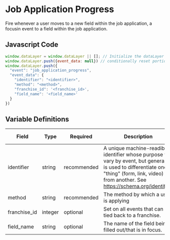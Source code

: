 # Job Application Progress

Fire whenever a user moves to a new field within the job application, a focusin event to a field within the job application.

## Javascript Code

```js
window.dataLayer = window.dataLayer || []; // Initialize the dataLayer variable to avoid JS errors
window.dataLayer.push({event_data: null}) // conditionally reset portions of DL 
window.dataLayer.push({
  "event": "job_application_progress",
  "event_data": {
    "identifier": "<identifier>",
    "method": "<method>",
    "franchise_id": '<franchise_id>',
    "field_name": '<field_name>'
  }
})
```

## Variable Definitions

|Field|Type|Required|Description|Example|Pattern|Min Length|Max Length|Minimum|Maximum|Multiple Of|
| --- | --- | --- | --- | --- | --- | --- | --- | --- | --- | --- |
|identifier|string|recommended|A unique machine-readible identifier whose purpose will vary by event, but generally is used to differentiate one "thing" (form, link, video) from another. See https://schema.org/identifier.|ckfi:56f9dd7d-80e6-445c-b638-4e1759789077|
|method|string|recommended|The method by which a user is applying|webform,phone,chat|
|franchise_id|integer|optional|Set on all events that can be tied back to a franchise.|143, 576, 1134|
|field_name|string|optional|The name of the field being filled out/that is in focus.|143, 576, 1134|
